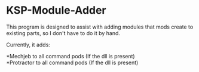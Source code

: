 KSP-Module-Adder
================

This program is designed to assist with adding modules that mods create to existing parts, so I don't have to do it by hand.

Currently, it adds:

*Mechjeb to all command pods  (If the dll is present)<br>
*Protractor to all command pods (If the dll is present)
